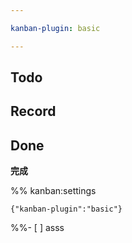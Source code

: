 ```yaml
---

kanban-plugin: basic

---
```


## Todo



## Record



## Done

**完成**




%% kanban:settings
```
{"kanban-plugin":"basic"}
```
%%- [ ] asss
